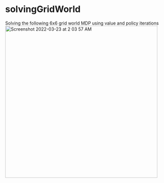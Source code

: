# solvingGridWorld
 Solving the following 6x6 grid world MDP using value and policy iterations
<img width="485" alt="Screenshot 2022-03-23 at 2 03 57 AM" src="https://user-images.githubusercontent.com/64536889/159546445-073bcd4e-025b-4281-bcb2-83b564715322.png">
